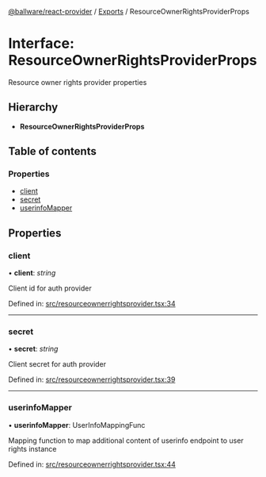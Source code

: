 [@ballware/react-provider](../README.md) / [Exports](../modules.md) / ResourceOwnerRightsProviderProps

# Interface: ResourceOwnerRightsProviderProps

Resource owner rights provider properties

## Hierarchy

* **ResourceOwnerRightsProviderProps**

## Table of contents

### Properties

- [client](resourceownerrightsproviderprops.md#client)
- [secret](resourceownerrightsproviderprops.md#secret)
- [userinfoMapper](resourceownerrightsproviderprops.md#userinfomapper)

## Properties

### client

• **client**: *string*

Client id for auth provider

Defined in: [src/resourceownerrightsprovider.tsx:34](https://github.com/frankball/ballware-react-provider/blob/5745264/src/resourceownerrightsprovider.tsx#L34)

___

### secret

• **secret**: *string*

Client secret for auth provider

Defined in: [src/resourceownerrightsprovider.tsx:39](https://github.com/frankball/ballware-react-provider/blob/5745264/src/resourceownerrightsprovider.tsx#L39)

___

### userinfoMapper

• **userinfoMapper**: UserInfoMappingFunc

Mapping function to map additional content of userinfo endpoint to user rights instance

Defined in: [src/resourceownerrightsprovider.tsx:44](https://github.com/frankball/ballware-react-provider/blob/5745264/src/resourceownerrightsprovider.tsx#L44)
